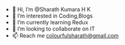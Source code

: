 - 👋 Hi, I’m @Sharath Kumara H K
- 👀 I’m interested in Coding,Blogs
- 🌱 I’m currently learning Redux
- 💞️ I’m looking to collaborate on IT
- 📫 Reach me colourfulsharath@gmail.com

<!---
SharathHunnasekatte/SharathHunnasekatte is a ✨ special ✨ repository because its `README.md` (this file) appears on your GitHub profile.
You can click the Preview link to take a look at your changes.
--->
